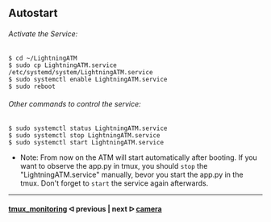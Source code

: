 ## Autostart

######  Activate the Service:

```
$ cd ~/LightningATM
$ sudo cp LightningATM.service /etc/systemd/system/LightningATM.service
$ sudo systemctl enable LightningATM.service
$ sudo reboot
```

######  Other commands to control the service:

```
$ sudo systemctl status LightningATM.service
$ sudo systemctl stop LightningATM.service
$ sudo systemctl start LightningATM.service
```

- Note: From now on the ATM will start automatically after booting. If you want to observe the app.py in tmux, you should `stop` the "LightningATM.service" manually, bevor you start the app.py in the tmux. Don't forget to `start` the service again afterwards.

---

#### [tmux_monitoring](/docs/guide/tmux_monitoring.md)  ᐊ  previous | next  ᐅ  [camera](/docs/guide/camera.md)
